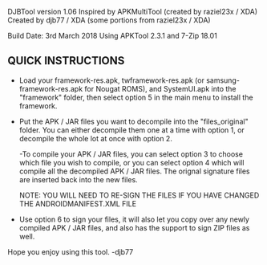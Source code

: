DJBTool version 1.06
Inspired by APKMultiTool (created by raziel23x / XDA)
Created by djb77 / XDA (some portions from raziel23x / XDA)

Build Date: 3rd March 2018
Using APKTool 2.3.1 and 7-Zip 18.01

QUICK INSTRUCTIONS
------------------
- Load your framework-res.apk, twframework-res.apk (or
  samsung-framework-res.apk for Nougat ROMS), and 
  SystemUI.apk into the "framework" folder, then select 
  option 5 in the main menu to install the framework.
  
- Put the APK / JAR files you want to decompile into the 
  "files_original" folder. You can either decompile them one
  at a time with option 1, or decompile the whole lot at
  once with option 2.
  
  -To compile your APK / JAR files, you can select option 3
   to choose which file you wish to compile, or you can 
   select option 4 which will compile all the decompiled
   APK / JAR files. The orignal signature files are inserted
   back into the new files. 
   
   NOTE: YOU WILL NEED TO RE-SIGN THE FILES IF YOU HAVE
   CHANGED THE ANDROIDMANIFEST.XML FILE
   
- Use option 6 to sign your files, it will also let you copy
  over any newly compiled APK / JAR files, and also has the
  support to sign ZIP files as well.

Hope you enjoy using this tool.                       -djb77

